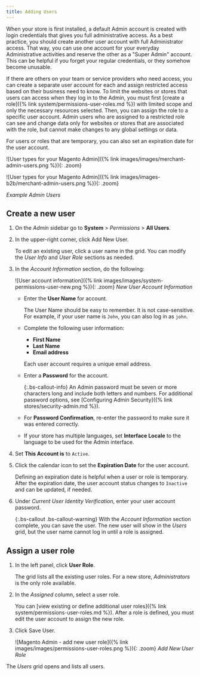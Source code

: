 ```yaml
---
title: Adding Users
---
```


When your store is first installed, a default Admin account is created with login credentials that gives you full administrative access. As a best practice, you should create another user account with full Administrator access. That way, you can use one account for your everyday Administrative activities and reserve the other as a "Super Admin" account. This can be helpful if you forget your regular credentials, or they somehow become unusable.

If there are others on your team or service providers who need access, you can create a separate user account for each and assign restricted access based on their business need to know. To limit the websites or stores that users can access when they log in to the Admin, you must first [create a role]({% link system/permissions-user-roles.md %}) with limited scope and only the necessary resources selected. Then, you can assign the role to a specific user account. Admin users who are assigned to a restricted role can see and change data only for websites or stores that are associated with the role, but cannot make changes to any global settings or data.

For users or roles that are temporary, you can also set an expiration date for the user account.

<!--{% if "Default.CE Only,Default.EE Screenshot" contains site.edition %}-->
![User types for your Magento Admin]({% link images/images/merchant-admin-users.png %}){: .zoom}
<!--{% endif %}-->
<!--{% if "Default.B2B Only" contains site.edition %}-->
![User types for your Magento Admin]({% link images/images-b2b/merchant-admin-users.png %}){: .zoom}
<!--{% endif %}-->
_Example Admin Users_

## Create a new user

1. On the _Admin_ sidebar go to **System** > _Permissions_ > **All Users**.

1. In the upper-right corner, click <span class="btn">Add New User</span>.

    To edit an existing user, click a user name in the grid. You can modify the _User Info_ and _User Role_ sections as needed.

1. In the _Account Information_ section, do the following:

    ![User account information]({% link images/images/system-permissions-user-new.png %}){: .zoom}
    _New User Account Information_

    - Enter the **User Name** for account.

        The User Name should be easy to remember. It is not case-sensitive. For example, if your user name is `John`, you can also log in as `john`.

    - Complete the following user information:

        - **First Name**
        - **Last Name**
        - **Email address**

        Each user account requires a unique email address.

    - Enter a **Password** for the account.

        {:.bs-callout-info}
        An Admin password must be seven or more characters long and include both letters and numbers. For additional password options, see [Configuring Admin Security]({% link stores/security-admin.md %}).

    - For **Password Confirmation**, re-enter the password to make sure it was entered correctly.

    - If your store has multiple languages, set **Interface Locale** to the language to be used for the Admin interface.

1. Set **This Account is** to `Active`.

1. Click the calendar icon to set the **Expiration Date** for the user account.

    Defining an expiration date is helpful when a user or role is temporary. After the expiration date, the user account status changes to `Inactive` and can be updated, if needed.

1. Under _Current User Identity Verification_, enter your user account password.

    {:.bs-callout .bs-callout-warning}
    With the _Account Information_ section complete, you can save the user. The new user will show in the _Users_ grid, but the user name cannot log in until a role is assigned.

## Assign a user role

1. In the left panel, click **User Role**.

   The grid lists all the existing user roles. For a new store, _Administrators_ is the only role available.

1. In the _Assigned_ column, select a user role.

    You can [view existing or define additional user roles]({% link system/permissions-user-roles.md %}). After a role is defined, you must edit the user account to assign the new role.

1. Click <span class="btn">Save User</span>.

    ![Magento Admin - add new user role]({% link images/images/permissions-user-roles.png %}){: .zoom}
    _Add New User Role_

The _Users_ grid opens and lists all users.
